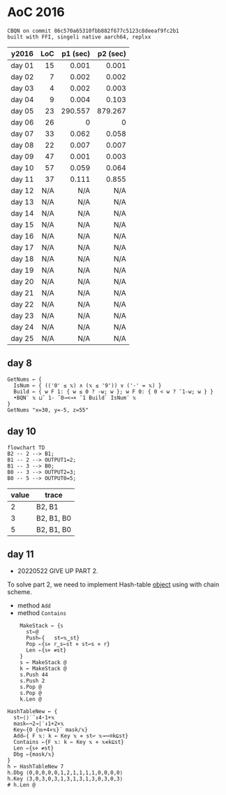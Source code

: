 # AoC 2016
```
CBQN on commit 86c570a65310fbb882f677c5123c8deeaf9fc2b1
built with FFI, singeli native aarch64, replxx
```
| y2016  |      LoC | p1 (sec) | p2 (sec) |
|--------|---------:|---------:|---------:|
| day 01 |       15 |    0.001 |    0.001 |
| day 02 |        7 |    0.002 |    0.002 |
| day 03 |        4 |    0.002 |    0.003 |
| day 04 |        9 |    0.004 |    0.103 |
| day 05 |       23 |  290.557 |  879.267 |
| day 06 |       26 |        0 |        0 |
| day 07 |       33 |    0.062 |    0.058 |
| day 08 |       22 |    0.007 |    0.007 |
| day 09 |       47 |    0.001 |    0.003 |
| day 10 |       57 |    0.059 |    0.064 |
| day 11 |       37 |    0.111 |    0.855 |
| day 12 |      N/A |      N/A |      N/A |
| day 13 |      N/A |      N/A |      N/A |
| day 14 |      N/A |      N/A |      N/A |
| day 15 |      N/A |      N/A |      N/A |
| day 16 |      N/A |      N/A |      N/A |
| day 17 |      N/A |      N/A |      N/A |
| day 18 |      N/A |      N/A |      N/A |
| day 19 |      N/A |      N/A |      N/A |
| day 20 |      N/A |      N/A |      N/A |
| day 21 |      N/A |      N/A |      N/A |
| day 22 |      N/A |      N/A |      N/A |
| day 23 |      N/A |      N/A |      N/A |
| day 24 |      N/A |      N/A |      N/A |
| day 25 |      N/A |      N/A |      N/A |

## day 8

```apl
GetNums ← {
  IsNum ← { (('0' ≤ 𝕩) ∧ (𝕩 ≤ '9')) ∨ ('-' = 𝕩) }
  Build ← { w F 1: { w ≤ 0 ? -w; w }; w F 0: { 0 < w ? ¯1-w; w } }
  •BQN¨ 𝕩 ⊔˜ 1- ˜0⊸<⊸× ¯1 Build` IsNum¨ 𝕩
}
GetNums "x=30, y=-5, z=55"
```

## day 10

```mermaid
flowchart TD
B2 -- 2 --> B1;
B1 -- 2 --> OUTPUT1=2;
B1 -- 3 --> B0;
B0 -- 3 --> OUTPUT2=3;
B0 -- 5 --> OUTPUT0=5;
```

| value | trace      |
|-------|------------|
| 2     | B2, B1     |
| 3     | B2, B1, B0 |
| 5     | B2, B1, B0 |

## day 11

- 20220522 GIVE UP PART 2.

To solve part 2, we need to implement Hash-table [object](https://mlochbaum.github.io/BQN/doc/oop.html) using with chain scheme.
- method `Add`
- method `Contains`

```apl
    MakeStack ← {𝕤
      st←@
      Push⇐{   st↩𝕩‿st}
      Pop ⇐{𝕤⋄ r‿s←st ⋄ st↩s ⋄ r}
      Len ⇐{𝕤⋄ ≠st}
    }
    s ← MakeStack @
    k ← MakeStack @
    s.Push 44
    s.Push 2
    s.Pop @
    s.Pop @
    k.Len @
```

```apl
HashTableNew ← {
  st←⟨⟩˙¨↕4⋆1+𝕩
  mask←¬2⊸|¨↕1+2×𝕩
  Key⇐{0 {𝕨+4×𝕩}´ mask/𝕩}
  Add⇐{ F 𝕩: k ← Key 𝕩 ⋄ st↩ 𝕩⊸∾⌾k⊑st}
  Contains ⇐{F 𝕩: k ← Key 𝕩 ⋄ 𝕩∊k⊑st}
  Len ⇐{𝕤⋄ ≠st}
  Dbg ⇐{mask/𝕩}
}
h ← HashTableNew 7
h.Dbg ⟨0,0,0,0,0,1,2,1,1,1,1,0,0,0,0⟩
h.Key ⟨3,0,3,0,3,1,3,1,3,1,3,0,3,0,3⟩
# h.Len @
```

